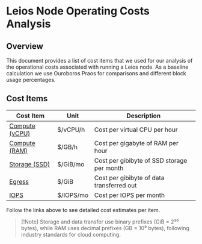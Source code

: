 # Leios Node Operating Costs Analysis

## Overview

This document provides a list of cost items that we used for our analysis of the
operational costs associated with running a Leios node. As a baseline
calculation we use Ouroboros Praos for comparisons and different block usage
percentages.

## Cost Items

| Cost Item                             | Unit      | Description                                |
| ------------------------------------- | --------- | ------------------------------------------ |
| [Compute (vCPU)](./02-compute-cpu.md) | $/vCPU/h  | Cost per virtual CPU per hour              |
| [Compute (RAM)](./03-compute-ram.md)  | $/GB/h    | Cost per gigabyte of RAM per hour          |
| [Storage (SSD)](./04-storage.md)      | $/GiB/mo  | Cost per gibibyte of SSD storage per month |
| [Egress](./05-egress.md)              | $/GiB     | Cost per gibibyte of data transferred out  |
| [IOPS](./06-iops.md)                  | $/IOPS/mo | Cost per IOPS per month                    |

Follow the links above to see detailed cost estimates per item.

> [!Note] Storage and data transfer use binary prefixes (GiB = 2³⁰ bytes), while
> RAM uses decimal prefixes (GB = 10⁹ bytes), following industry standards for
> cloud computing.
